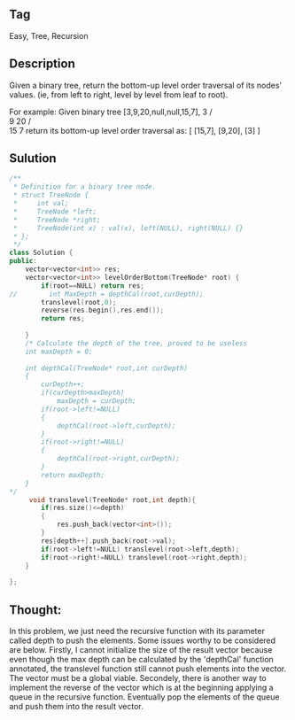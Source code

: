 ## Tag
Easy, Tree, Recursion
## Description 
Given a binary tree, return the bottom-up level order traversal of its nodes' values. (ie, from left to right, level by level from leaf to root).

For example:
Given binary tree [3,9,20,null,null,15,7],
    3
   / \
  9  20
    /  \
   15   7
return its bottom-up level order traversal as:
[
  [15,7],
  [9,20],
  [3]
]
## Sulution
```C++
/**
 * Definition for a binary tree node.
 * struct TreeNode {
 *     int val;
 *     TreeNode *left;
 *     TreeNode *right;
 *     TreeNode(int x) : val(x), left(NULL), right(NULL) {}
 * };
 */
class Solution {
public:
    vector<vector<int>> res;
    vector<vector<int>> levelOrderBottom(TreeNode* root) {
        if(root==NULL) return res;
//        int MaxDepth = depthCal(root,curDepth);
        translevel(root,0);
        reverse(res.begin(),res.end());
        return res;
        
    }
    /* Calculate the depth of the tree, proved to be useless
    int maxDepth = 0;
    
    int depthCal(TreeNode* root,int curDepth)
    {
        curDepth++;
        if(curDepth>maxDepth)
            maxDepth = curDepth;
        if(root->left!=NULL)
        {
            depthCal(root->left,curDepth);
        }
        if(root->right!=NULL)
        {
            depthCal(root->right,curDepth);
        }
        return maxDepth;
    }
*/
     void translevel(TreeNode* root,int depth){
        if(res.size()<=depth) 
        {
            res.push_back(vector<int>());
        }
        res[depth++].push_back(root->val);
        if(root->left!=NULL) translevel(root->left,depth);
        if(root->right!=NULL) translevel(root->right,depth);
    }
    
};
```

## Thought:
In this problem, we just need the recursive function with its parameter called depth to push the elements. Some issues worthy to be considered are below. 
Firstly, I cannot initialize the size of the result vector because even though the max depth can be calculated by the 'depthCal' function annotated, the translevel function still cannot push elements into the vector. The vector must be a global viable.
Secondely, there is another way to implement the reverse of the vector which is at the beginning applying a queue in the recursive function. Eventually pop the elements of the queue and push them into the result vector.

